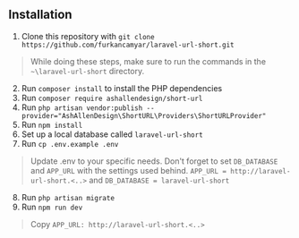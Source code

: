 ## Installation

1. Clone this repository with `git clone https://github.com/furkancamyar/laravel-url-short.git`

> While doing these steps, make sure to run the commands in the `~\laravel-url-short` directory.

2. Run `composer install` to install the PHP dependencies
3. Run `composer require ashallendesign/short-url`
4. Run `php artisan vendor:publish --provider="AshAllenDesign\ShortURL\Providers\ShortURLProvider"`
5. Run `npm install`
6. Set up a local database called `laravel-url-short`
7. Run `cp .env.example .env`

> Update .env to your specific needs. Don't forget to set `DB_DATABASE` and `APP_URL` with the settings used behind.
  `APP_URL = http://laravel-url-short.<..>` and `DB_DATABASE = laravel-url-short`

8. Run `php artisan migrate`
9. Run `npm run dev`

> Copy `APP_URL: http://laravel-url-short.<..>`
